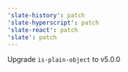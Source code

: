 ```yaml
---
'slate-history': patch
'slate-hyperscript': patch
'slate-react': patch
'slate': patch
---
```


Upgrade `is-plain-object` to v5.0.0
